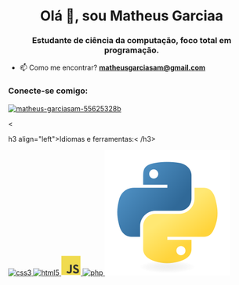 <h1 align="center">Olá 👋, sou Matheus Garciaa</h1>
<h3 align="center">Estudante de ciência da computação, foco total em programação.</h3>

- 📫 Como me encontrar? **matheusgarciasam@gmail.com**

<h3 align="left">Conecte-se comigo:</h3>
<p align="left">
<a href="https://linkedin.com/in/matheus- garciasam-55625328b" target="blank"><img align="center" src="https://raw.githubusercontent.com/rahuldkjain/github-profile-readme-generator/master/src/images/icons/Social/ linked-in-alt.svg" alt="matheus-garciasam-55625328b" height="30" width="40" /></a> </p>
<

h3 align="left">Idiomas e ferramentas:< /h3>
<p align="left"> <a href="https://www.w3schools.com/css/" target="_blank" rel="noreferrer"> <img src="https://raw .githubusercontent.com/devicons/devicon/master/icons/css3/css3-original-wordmark.svg" alt="css3" width="40" height="40"/> </a> <a href="https ://www.w3.org/html/" target="_blank" rel="noreferrer"> <img src="https://raw.githubusercontent.com/devicons/devicon/master/icons/html5/html5- original-wordmark.svg" alt="html5" width="40" height="40"/> </a> <a href="https://developer.mozilla.org/en-US/docs/Web/ JavaScript" target="_blank" rel="noreferrer"> <img src="https://raw.githubusercontent.com/devicons/devicon/master/icons/javascript/javascript-original.svg" alt="javascript" largura ="40" height="40"/> </a> <a href="https://www.php.net" target="_blank" rel="noreferrer"> <img src="https:// raw.githubusercontent.com/devicons/devicon/master/icons/php/php-original.svg" alt="php" width="40" height="40"/> </a> <a href="https: //www.python.org" target="_blank" rel="noreferrer"> <img src="https://raw.githubusercontent.com/devicons/devicon/master/icons/python/python-original.svg" alt="python" largura="40" altura="40"/> </a> </p>


